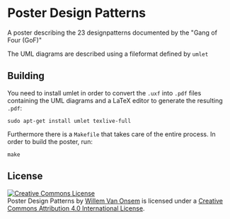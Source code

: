 Poster Design Patterns
======================

A poster describing the 23 designpatterns documented by the "Gang of Four (GoF)"

The UML diagrams are described using a fileformat defined by `umlet`

Building
--------

You need to install umlet in order to convert the `.uxf` into `.pdf` files containing the UML diagrams and a LaTeX editor to generate the resulting `.pdf`:
```
sudo apt-get install umlet texlive-full
```

Furthermore there is a `Makefile` that takes care of the entire process. In order to build the poster, run:
```
make
```

License
-------
<a rel="license" href="http://creativecommons.org/licenses/by/4.0/"><img alt="Creative Commons License" style="border-width:0" src="http://i.creativecommons.org/l/by/4.0/88x31.png" /></a><br /><span xmlns:dct="http://purl.org/dc/terms/" property="dct:title">Poster Design Patterns</span> by <a xmlns:cc="http://creativecommons.org/ns#" href="https://github.com/KommuSoft/publications/tree/master/poster_design_patterns" property="cc:attributionName" rel="cc:attributionURL">Willem Van Onsem</a> is licensed under a <a rel="license" href="http://creativecommons.org/licenses/by/4.0/">Creative Commons Attribution 4.0 International License</a>.
